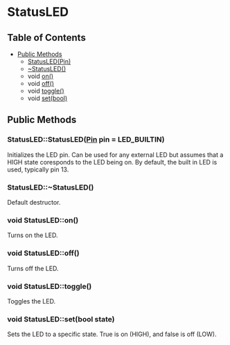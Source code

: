 # StatusLED
## Table of Contents
- [Public Methods](#public-methods)
  - [StatusLED(Pin)](#statusledstatusledpin-pin--led_builtin)
  - [~StatusLED()](#statusledstatusled)
  - void [on()](#void-statusledon)
  - void [off()](#void-statusledoff)
  - void [toggle()](#void-statusledtoggle)
  - void [set(bool)](#void-statusledsetbool-state)
## Public Methods
### StatusLED::StatusLED([Pin](../../include/Project_Aliases.md) pin = LED_BUILTIN)
Initializes the LED pin. Can be used for any external LED but assumes that a HIGH state coresponds to the LED being on. By default, the built in LED is used, typically pin 13.
### StatusLED::~StatusLED()
Default destructor.
### void StatusLED::on()
Turns on the LED.
### void StatusLED::off()
Turns off the LED.
### void StatusLED::toggle()
Toggles the LED.
### void StatusLED::set(bool state)
Sets the LED to a specific state. True is on (HIGH), and false is off (LOW).